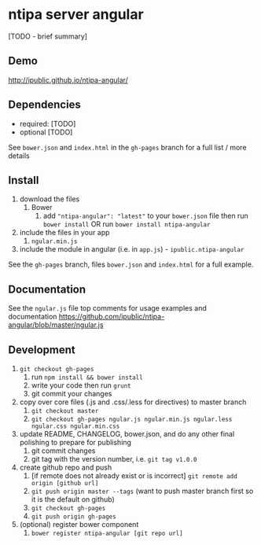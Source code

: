 # ntipa server angular

[TODO - brief summary]

## Demo
http://ipublic.github.io/ntipa-angular/

## Dependencies
- required:
	[TODO]
- optional
	[TODO]

See `bower.json` and `index.html` in the `gh-pages` branch for a full list / more details

## Install
1. download the files
	1. Bower
		1. add `"ntipa-angular": "latest"` to your `bower.json` file then run `bower install` OR run `bower install ntipa-angular`
2. include the files in your app
	1. `ngular.min.js`
3. include the module in angular (i.e. in `app.js`) - `ipublic.ntipa-angular`

See the `gh-pages` branch, files `bower.json` and `index.html` for a full example.


## Documentation
See the `ngular.js` file top comments for usage examples and documentation
https://github.com/ipublic/ntipa-angular/blob/master/ngular.js


## Development

1. `git checkout gh-pages`
	1. run `npm install && bower install`
	2. write your code then run `grunt`
	3. git commit your changes
2. copy over core files (.js and .css/.less for directives) to master branch
	1. `git checkout master`
	2. `git checkout gh-pages ngular.js ngular.min.js ngular.less ngular.css ngular.min.css`
3. update README, CHANGELOG, bower.json, and do any other final polishing to prepare for publishing
	1. git commit changes
	2. git tag with the version number, i.e. `git tag v1.0.0`
4. create github repo and push
	1. [if remote does not already exist or is incorrect] `git remote add origin [github url]`
	2. `git push origin master --tags` (want to push master branch first so it is the default on github)
	3. `git checkout gh-pages`
	4. `git push origin gh-pages`
5. (optional) register bower component
	1. `bower register ntipa-angular [git repo url]`
